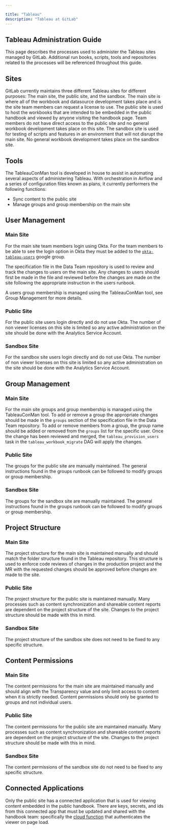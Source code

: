 ```yaml
---

title: "Tableau"
description: "Tableau at GitLab"
---
```


## Tableau Administration Guide

This page describes the processes used to administer the Tableau sites managed by GitLab.  Additional run books, scripts, tools and repositories related to the processes will be referenced throughout this guide.

## Sites

GitLab currently maintains three different Tableau sites for different purposes: The main site, the public site, and the sandbox.  The main site is where all of the workbook and datasource development takes place and is the site team members can request a license to use.  The public site is used to host the workbooks that are intended to be embedded in the public handbook and viewed by anyone visiting the handbook page.  Team members do not have direct access to the public site and no general workbook development takes place on this site.  The sandbox site is used for testing of scripts and features in an environment that will not disrupt the main site. No general workbook development takes place on the sandbox site.

## Tools

The TableauConMan tool is developed in house to assist in automating several aspects of administering Tableau.  With orchestration in Airflow and a series of configuration files known as plans, it currently performers the following functions:

- Sync content to the public site
- Manage groups and group membership on the main site

## User Management

### Main Site

For the main site team members login using Okta.  For the team members to be able to see the login option in Okta they must be added to the  [`okta-tableau-users`](https://groups.google.com/a/gitlab.com/g/okta-tableau-users/members) google group.

The specification file in the Data Team repository is used to review and track the changes to users on the main site.  Any changes to users should first be made in the file and reviewed before the changes are made on the site following the appropriate instruction in the users runbook.

A users group membership is managed using the TableauConMan tool, see Group Management for more details.

### Public Site

For the public site users login directly and do not use Okta.  The number of non viewer licenses on this site is limited so any active administration on the site should be done with the Analytics Service Account.

### Sandbox Site

For the sandbox site users login directly and do not use Okta.  The number of non viewer licenses on this site is limited so any active administration on the site should be done with the Analytics Service Account.

## Group Management

### Main Site

For the main site groups and group membership is managed using the TableauConMan tool.  To add or remove a group the appropriate changes should be made in the `groups` section of the specification file in the Data Team repository.  To add or remove members from a group, the group name should be added or removed from the `groups` list for the specific user.  Once the change has been reviewed and merged, the `tableau_provision_users` task in the `tableau_workbook_migrate` DAG will apply the changes.

### Public Site

The groups for the public site are manually maintained.  The general instructions found in the groups runbook can be followed to modify groups or group membership.

### Sandbox Site

The groups for the sandbox site are manually maintained.  The general instructions found in the groups runbook can be followed to modify groups or group membership.

## Project Structure

### Main Site

The project structure for the main site is maintained manually and should match the folder structure found in the Tableau repository.  This structure is used to enforce code reviews of changes in the production project and the MR with the requested changes should be approved before changes are made to the site.

### Public Site

The project structure for the public site is maintained manually.  Many processes such as content synchronization and shareable content reports are dependent on the project structure of the site. Changes to the project structure should be made with this in mind.

### Sandbox Site

The project structure of the sandbox site does not need to be fixed to any specific structure.

## Content Permissions

### Main Site

The content permissions for the main site are maintained manually and should align with the Transparency value and only limit access to content when it is strictly needed.  Content permissions should only be granted to groups and not individual users.

### Public Site

The content permissions for the public site are maintained manually.  Many processes such as content synchronization and shareable content reports are dependent on the project structure of the site. Changes to the project structure should be made with this in mind.

### Sandbox Site

The content permissions of the sandbox site do not need to be fixed to any specific structure.

## Connected Applications

Only the public site has a connected application that is used for viewing content embedded in the public handbook.  There are keys, secrets, and ids from this connected app that must be updated and shared with the handbook team: specifically the [cloud function](https://console.cloud.google.com/functions/details/us-central1/tableau-connected-app?env=gen2&hl=en&project=mcottrell-8f2b9454&tab=details) that authenticates the viewer on page load.